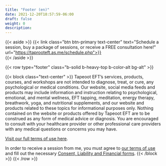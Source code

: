 ```yaml
---
title: "Footer (en)"
date: 2021-12-20T18:57:59-06:00
draft: false
weight: 0
description: 
---
```

{{< aside >}}
{{< link class="btn btn-primary text-center" text="Schedule a session, buy a package of sessions, or receive a FREE consultation here!" url="https://taprooteft.as.me/schedule.php">}}  
{{< /aside >}}



{{< row type="footer" class="b-solid b-heavy-top b-color-alt bg-alt" >}}

{{< block class="text-center" >}}
Tapeoot EFT’s services, products, courses, and workshops are not intended to diagnose, treat, or cure, any psychological or medical conditions. Our website, social media feeds and products may include information and instruction relating to psychological, emotional, and mental wellness, EFT tapping, meditation, energy therapy, breathwork, yoga, and nutritional supplements, and our website and products related to these topics for informational purposes only. Nothing contained on the website or products offered by Tapeoot EFT are to be construed as any form of medical advice or diagnosis. You are encouraged to consult with your healthcare provider or other professional care providers with any medical questions or concerns you may have. 

[Visit our full terms of use here](/terms/).

In order to receive a session from me, you must agree to [our terms of use](/terms/) and fill out the necessary [Consent, Liability and Financial forms](/forms/).
{{< /block >}}
{{< /row >}}
